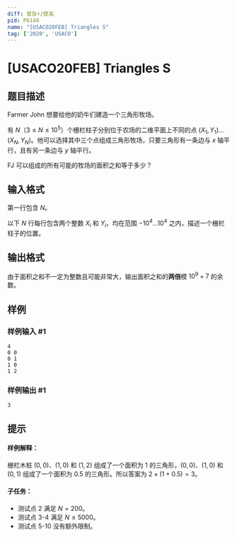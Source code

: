 ```yaml
---
diff: 普及+/提高
pid: P6149
name: "[USACO20FEB] Triangles S"
tag: ['2020', 'USACO']
---
```

# [USACO20FEB] Triangles S
## 题目描述

Farmer John 想要给他的奶牛们建造一个三角形牧场。

有 $N$（$3\leq N\leq 10^5$）个栅栏柱子分别位于农场的二维平面上不同的点 $(X_1,Y_1)\ldots (X_N,Y_N)$。他可以选择其中三个点组成三角形牧场，只要三角形有一条边与 $x$ 轴平行，且有另一条边与 $y$ 轴平行。

FJ 可以组成的所有可能的牧场的面积之和等于多少？
## 输入格式

第一行包含 $N$。

以下 $N$ 行每行包含两个整数 $X_i$ 和 $Y_i$，均在范围 $−10^4\ldots 10^4$ 之内，描述一个栅栏柱子的位置。
## 输出格式

由于面积之和不一定为整数且可能非常大，输出面积之和的**两倍**模 $10^9+7$ 的余数。
## 样例

### 样例输入 #1
```
4
0 0
0 1
1 0
1 2
```
### 样例输出 #1
```
3
```
## 提示

#### 样例解释：
栅栏木桩 ($0,0$)、($1,0$) 和 ($1,2$) 组成了一个面积为 $1$ 的三角形，($0,0$)、($1,0$) 和 ($0,1$) 组成了一个面积为 $0.5$ 的三角形。所以答案为 $2\times (1+0.5)=3$。

#### 子任务：
- 测试点 $2$ 满足 $N=200$。
- 测试点 $3$-$4$ 满足 $N\leq 5000$。
- 测试点 $5$-$10$ 没有额外限制。

